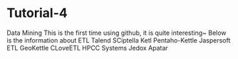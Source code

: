 # Tutorial-4
Data Mining 
This is the first time using github, it is quite interesting~ 
Below is the information about ETL
Talend 
SCiptella
Ketl
Pentaho-Kettle 
Jaspersoft ETL
GeoKettle
CLoveETL
HPCC Systems
Jedox
Apatar
